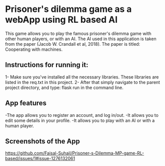 # Prisoner's dilemma game as a webApp using RL based AI
This game allows you to play the famous prisoner's dilemma game with other human players, or with an AI.
The AI used in this application is taken from the paper (Jacob W. Crandall et al, 2018). The paper is titled: Cooperating with machines.
## Instructions for running it:
1- Make sure you've installed all the necessary libraries. These libraries are listed in the req.txt in this project.
2- After that simply navigate to the parent project directory, and type: flask run in the command line.
## App features
-The app allows you to register an account, and log in/out.
-It allows you to edit some details in your profile.
-It allows you to play with an AI or with a human player.
## Screenshots of the App
https://github.com/Faisal-Suhail/Prisoner-s-Dilemma-MP-game-RL-based/issues/1#issue-1276132061
